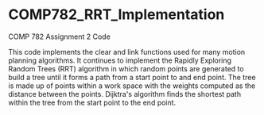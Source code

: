 # COMP782_RRT_Implementation

COMP 782 Assignment 2 Code

This code implements the clear and link functions used for many motion planning algorithms. It continues to implement the Rapidly Exploring Random Trees (RRT) algorithm in which random points are generated to build a tree until it forms a path from a start point to and end point. The tree is made up of points within a work space with the weights computed as the distance between the points. Dijktra's algorithm finds the shortest path within the tree from the start point to the end point. 

